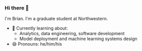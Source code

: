 ### Hi there 👋

I'm Brian. I'm a graduate student at Northwestern.

- 🌱 Currently learning about:
  - Analytics, data engineering, software development
  - Model deployment and machine learning systems design
- 😄 Pronouns: he/him/his
